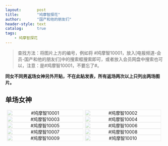 ```yaml
---
layout:       post
title:        "鸠摩智探花"
author:       "国产和他的朋友们"
header-style: text
catalog:      true
tags:
    - 鸠摩智探花
---
```


> 查找方法：将图片上方的编号，例如将 #鸠摩智10001，放入[电报频道-会员-国产和他的朋友们]中的搜索框搜索即可，或者放入会员网盘中搜索也可以，注意：是#鸠摩智10001，不要忘了#。

**同女不同男返场女神另外开贴，不在此贴发表，所有返场两次以上只列出两场图片。**

## 单场女神

<div style="display: flex; justify-content: center;">
    <div style="position: relative; width: 48%; margin-right: 1%;">
        <img src="https://tanhuawanrenmigroup.top/jiumozhitanhua/jiumozhitanhua10001.jpg" style="width: 100%;"/>
        <div style="position: absolute; top: 0; left: 0; width: 100%; text-align: center; background-color: rgba(255, 255, 255, 0.7); font-size: 14px;">
            #鸠摩智10001
        </div>
    </div>
    <div style="position: relative; width: 48%; margin-right: 1%;">
        <img src="https://tanhuawanrenmigroup.top/jiumozhitanhua/jiumozhitanhua10002.jpg" style="width: 100%;"/>
        <div style="position: absolute; top: 0; left: 0; width: 100%; text-align: center; background-color: rgba(255, 255, 255, 0.7); font-size: 14px;">
            #鸠摩智10002
        </div>
    </div>

</div>

<div style="display: flex; justify-content: center;">
    <div style="position: relative; width: 48%; margin-right: 1%;">
        <img src="https://tanhuawanrenmigroup.top/jiumozhitanhua/jiumozhitanhua10003.jpg" style="width: 100%;"/>
        <div style="position: absolute; top: 0; left: 0; width: 100%; text-align: center; background-color: rgba(255, 255, 255, 0.7); font-size: 14px;">
            #鸠摩智10003
        </div>
    </div>
    <div style="position: relative; width: 48%; margin-right: 1%;">
        <img src="https://tanhuawanrenmigroup.top/jiumozhitanhua/jiumozhitanhua10004.jpg" style="width: 100%;"/>
        <div style="position: absolute; top: 0; left: 0; width: 100%; text-align: center; background-color: rgba(255, 255, 255, 0.7); font-size: 14px;">
            #鸠摩智10004
        </div>
    </div>
</div>

<div style="display: flex; justify-content: center;">
    <div style="position: relative; width: 48%; margin-right: 1%;">
        <img src="https://tanhuawanrenmigroup.top/jiumozhitanhua/jiumozhitanhua10005.jpg" style="width: 100%;"/>
        <div style="position: absolute; top: 0; left: 0; width: 100%; text-align: center; background-color: rgba(255, 255, 255, 0.7); font-size: 14px;">
            #鸠摩智10005
        </div>
    </div>
     <div style="position: relative; width: 48%; margin-right: 1%;">
        <img src="https://tanhuawanrenmigroup.top/jiumozhitanhua/jiumozhitanhua10006.jpg" style="width: 100%;"/>
        <div style="position: absolute; top: 0; left: 0; width: 100%; text-align: center; background-color: rgba(255, 255, 255, 0.7); font-size: 14px;">
            #鸠摩智10006
        </div>
    </div>
</div>

<div style="display: flex; justify-content: center;">
    <div style="position: relative; width: 48%; margin-right: 1%;">
        <img src="https://tanhuawanrenmigroup.top/jiumozhitanhua/jiumozhitanhua10007.jpg" style="width: 100%;"/>
        <div style="position: absolute; top: 0; left: 0; width: 100%; text-align: center; background-color: rgba(255, 255, 255, 0.7); font-size: 14px;">
            #鸠摩智10007
        </div>
    </div>
     <div style="position: relative; width: 48%; margin-right: 1%;">
        <img src="https://tanhuawanrenmigroup.top/jiumozhitanhua/jiumozhitanhua10008.jpg" style="width: 100%;"/>
        <div style="position: absolute; top: 0; left: 0; width: 100%; text-align: center; background-color: rgba(255, 255, 255, 0.7); font-size: 14px;">
            #鸠摩智10008
        </div>
    </div>
</div>

<div style="display: flex; justify-content: center;">
    <div style="position: relative; width: 48%; margin-right: 1%;">
        <img src="https://tanhuawanrenmigroup.top/jiumozhitanhua/jiumozhitanhua10009.jpg" style="width: 100%;"/>
        <div style="position: absolute; top: 0; left: 0; width: 100%; text-align: center; background-color: rgba(255, 255, 255, 0.7); font-size: 14px;">
            #鸠摩智10009
        </div>
    </div>
     <div style="position: relative; width: 48%; margin-right: 1%;">
        <img src="https://tanhuawanrenmigroup.top/jiumozhitanhua/jiumozhitanhua10010.jpg" style="width: 100%;"/>
        <div style="position: absolute; top: 0; left: 0; width: 100%; text-align: center; background-color: rgba(255, 255, 255, 0.7); font-size: 14px;">
            #鸠摩智10010
        </div>
    </div>
</div>